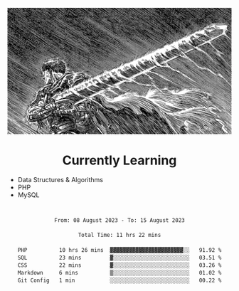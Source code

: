 <!-- Profile image -->
<p align="center">
 <img src="assets/bpD2ohb.png" width="1080px">
</p>
<!-- Profile image end -->

<!-- Currently learning -->
<h1 align="center">Currently Learning </h1>

* Data Structures & Algorithms
* PHP
* MySQL 
#
<!-- Currently learning end -->

<div align="center">
<!--START_SECTION:waka-->

```txt
From: 08 August 2023 - To: 15 August 2023

Total Time: 11 hrs 22 mins

PHP          10 hrs 26 mins  ▓▓▓▓▓▓▓▓▓▓▓▓▓▓▓▓▓▓▓▓▓▓▓░░   91.92 %
SQL          23 mins         ▓░░░░░░░░░░░░░░░░░░░░░░░░   03.51 %
CSS          22 mins         ▓░░░░░░░░░░░░░░░░░░░░░░░░   03.26 %
Markdown     6 mins          ▒░░░░░░░░░░░░░░░░░░░░░░░░   01.02 %
Git Config   1 min           ░░░░░░░░░░░░░░░░░░░░░░░░░   00.22 %
```

<!--END_SECTION:waka-->
</div>
